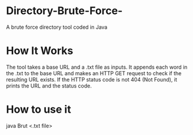 # Directory-Brute-Force-
A brute force directory tool coded in Java

# How It Works

The tool takes a base URL and a .txt file as inputs. It appends each word in the .txt to the base URL and makes an HTTP GET request to check if the resulting URL exists. If the HTTP status code is not 404 (Not Found), it prints the URL and the status code.

# How to use it 

java Brut <URL> <.txt file>

